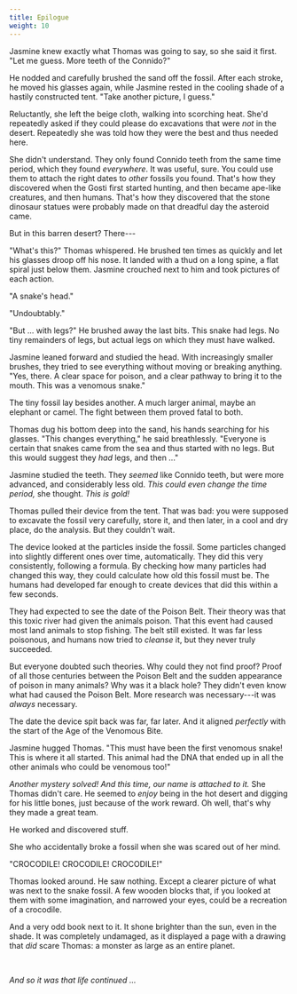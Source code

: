 ```yaml
---
title: Epilogue
weight: 10
---
```

Jasmine knew exactly what Thomas was going to say, so she said it first. "Let me guess. More teeth of the Connido?"

He nodded and carefully brushed the sand off the fossil. After each stroke, he moved his glasses again, while Jasmine rested in the cooling shade of a hastily constructed tent. "Take another picture, I guess."

Reluctantly, she left the beige cloth, walking into scorching heat. She'd repeatedly asked if they could please do excavations that were _not_ in the desert. Repeatedly she was told how they were the best and thus needed here.

She didn't understand. They only found Connido teeth from the same time period, which they found _everywhere_. It was useful, sure. You could use them to attach the right dates to _other_ fossils you found. That's how they discovered when the Gosti first started hunting, and then became ape-like creatures, and then humans. That's how they discovered that the stone dinosaur statues were probably made on that dreadful day the asteroid came.

But in this barren desert? There---

"What's this?" Thomas whispered. He brushed ten times as quickly and let his glasses droop off his nose. It landed with a thud on a long spine, a flat spiral just below them. Jasmine crouched next to him and took pictures of each action.

"A snake's head."

"Undoubtably."

"But ... with legs?" He brushed away the last bits. This snake had legs. No tiny remainders of legs, but actual legs on which they must have walked.

Jasmine leaned forward and studied the head. With increasingly smaller brushes, they tried to see everything without moving or breaking anything. "Yes, there. A clear space for poison, and a clear pathway to bring it to the mouth. This was a venomous snake."

The tiny fossil lay besides another. A much larger animal, maybe an elephant or camel. The fight between them proved fatal to both.

Thomas dug his bottom deep into the sand, his hands searching for his glasses. "This changes everything," he said breathlessly. "Everyone is certain that snakes came from the sea and thus started with no legs. But this would suggest they _had_ legs, and then ..."

Jasmine studied the teeth. They _seemed_ like Connido teeth, but were more advanced, and considerably less old. _This could even change the time period,_ she thought. _This is gold!_

Thomas pulled their device from the tent. That was bad: you were supposed to excavate the fossil very carefully, store it, and then later, in a cool and dry place, do the analysis. But they couldn't wait.

The device looked at the particles inside the fossil. Some particles changed into slightly different ones over time, automatically. They did this very consistently, following a formula. By checking how many particles had changed this way, they could calculate how old this fossil must be. The humans had developed far enough to create devices that did this within a few seconds.

They had expected to see the date of the Poison Belt. Their theory was that this toxic river had given the animals poison. That this event had caused most land animals to stop fishing. The belt still existed. It was far less poisonous, and humans now tried to _cleanse_ it, but they never truly succeeded.

But everyone doubted such theories. Why could they not find proof? Proof of all those centuries between the Poison Belt and the sudden appearance of poison in many animals? Why was it a black hole? They didn't even know what had caused the Poison Belt. More research was necessary---it was _always_ necessary.

The date the device spit back was far, far later. And it aligned _perfectly_ with the start of the Age of the Venomous Bite.

Jasmine hugged Thomas. "This must have been the first venomous snake! This is where it all started. This animal had the DNA that ended up in all the other animals who could be venomous too!"

_Another mystery solved! And this time, our name is attached to it._ She Thomas didn't care. He seemed to _enjoy_ being in the hot desert and digging for his little bones, just because of the work reward. Oh well, that's why they made a great team.

He worked and discovered stuff.

She who accidentally broke a fossil when she was scared out of her mind.

"CROCODILE! CROCODILE! CROCODILE!"

Thomas looked around. He saw nothing. Except a clearer picture of what was next to the snake fossil. A few wooden blocks that, if you looked at them with some imagination, and narrowed your eyes, could be a recreation of a crocodile.

And a very odd book next to it. It shone brighter than the sun, even in the shade. It was completely undamaged, as it displayed a page with a drawing that _did_ scare Thomas: a monster as large as an entire planet.

&nbsp;

_And so it was that life continued ..._
